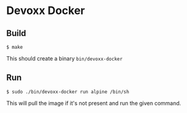 # Devoxx Docker

## Build

```console
$ make
```

This should create a binary `bin/devoxx-docker`

## Run

```console
$ sudo ./bin/devoxx-docker run alpine /bin/sh
```

This will pull the image if it's not present and run the given command.
